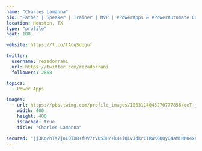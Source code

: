 ```yaml
---
name: "Charles Lamanna"
bio: "Father | Speaker | Trainer | MVP | #PowerApps & #PowerAutomate Community Super User | YouTuber Right-pointing triangle http://youtube.com/c/rezadorrani | Learn - Share - Clockwise rightwards and leftwards open circle arrows"
location: Houston, TX
type: "profile"
heat: 108

website: https://t.co/tAcqSdqguf

twitter:
  username: rezadorrani
  url: https://twitter.com/rezadorrani
  followers: 2858

topics:
  - Power Apps

images:
  - url: https://pbs.twimg.com/profile_images/1063114045270777856/qeT-jpWr_400x400.jpg
    width: 400
    height: 400
    isCached: true
    title: "Charles Lamanna"

secured: "jj3Ko/hTs7joL0TXR+fRV7rVUS3H/+kH4iQLvJdkrCTRWK6QQyO4aMiNM04xaZslGT1Mlz63g5cYovlwp3fBEQQcsGOY/+PzOu72TG0XZ5d2cUKftmX2KZC6QfdsjzrlYBbTUAkAHe6tv1Sm59lQi0+6tqLVvP1Ga/jgNxHjrREd3jOUXiZcXUfOqppm+srMPXIzXk1zrxfNemSvGWqOxu1xGw9I0rh/H4jg45qa7sz03kH7DN+nUj8uxNDuogZrmHmXz2h9NyItL84+2WSLJs554AS1ebOFgTD9uChu3hdW5WTOaNIvK2b4JG+eciqmt+eUz8vnGlKq064DhAQ5Jj+ceQs8jyKvUXjIPM12z+lUQEg1yncRQsxH0WG7+0Ituickr06fR8bhDBDrBvqpyi32EdNwnthmvgo16lN6Hv4=;n5ROwZc/JXoldUPLaMBz4w=="
---
```


